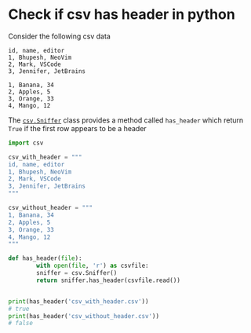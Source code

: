 # Check if csv has header in python


Consider the following csv data

```csv
id, name, editor
1, Bhupesh, NeoVim
2, Mark, VSCode
3, Jennifer, JetBrains
```

```csv
1, Banana, 34
2, Apples, 5
3, Orange, 33
4, Mango, 12
```

The [`csv.Sniffer`](https://docs.python.org/3/library/csv.html#csv.Sniffer) class provides a method called `has_header` which return `True` if the first row appears to be a header

```python
import csv

csv_with_header = """
id, name, editor
1, Bhupesh, NeoVim
2, Mark, VSCode
3, Jennifer, JetBrains
"""

csv_without_header = """
1, Banana, 34
2, Apples, 5
3, Orange, 33
4, Mango, 12
"""

def has_header(file): 
        with open(file, 'r') as csvfile: 
        sniffer = csv.Sniffer()
        return sniffer.has_header(csvfile.read())


print(has_header('csv_with_header.csv'))
# true
print(has_header('csv_without_header.csv'))
# false
```

